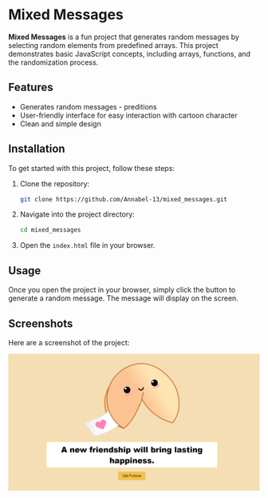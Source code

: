 

# Mixed Messages

**Mixed Messages** is a fun project that generates random messages by selecting random elements from predefined arrays.
This project demonstrates basic JavaScript concepts, including arrays, functions, and the randomization process.

## Features

- Generates random messages - preditions
- User-friendly interface for easy interaction with cartoon character
- Clean and simple design

## Installation

To get started with this project, follow these steps:

1. Clone the repository:

   ```bash
   git clone https://github.com/Annabel-13/mixed_messages.git
   ```

2. Navigate into the project directory:

   ```bash
   cd mixed_messages
   ```

3. Open the `index.html` file in your browser.

## Usage

Once you open the project in your browser, simply click the button to generate a random message. The message will display on the screen.

## Screenshots

Here are a screenshot of the project:

 ![Screenshot 1](https://github.com/Annabel-13/mixed_messages/blob/main/screenshot1.png)



